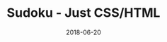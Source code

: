 ---
title: 'Sudoku - Just CSS/HTML'
description: 'Complete a sudoku puzzle without Javascript or server-side interaction.'
gametype: 'medium'
gameid: 77
date: 2018-06-20
tags: []
draft: false
type: 'games'
num19: [{'idx':1,'arr1':[1,2,3,4,5,6,7,8,9],'arr2':[1,2,3,4,5,6,7,8,9]},{'idx':2,'arr1':[1,2,3,4,5,6,7,8,9],'arr2':[1,2,3,4,5,6,7,8,9]},{'idx':3,'arr1':[1,2,3,4,5,6,7,8,9],'arr2':[1,2,3,4,5,6,7,8,9]},{'idx':4,'arr1':[1,2,3,4,5,6,7,8,9],'arr2':[1,2,3,4,5,6,7,8,9]},{'idx':5,'arr1':[1,2,3,4,5,6,7,8,9],'arr2':[1,2,3,4,5,6,7,8,9]},{'idx':6,'arr1':[1,2,3,4,5,6,7,8,9],'arr2':[1,2,3,4,5,6,7,8,9]},{'idx':7,'arr1':[1,2,3,4,5,6,7,8,9],'arr2':[1,2,3,4,5,6,7,8,9]},{'idx':8,'arr1':[1,2,3,4,5,6,7,8,9],'arr2':[1,2,3,4,5,6,7,8,9]},{'idx':9,'arr1':[1,2,3,4,5,6,7,8,9],'arr2':[1,2,3,4,5,6,7,8,9]}]
puzzle: [[0, 7, 0, 0, 0, 0, 8, 0, 0], [4, 0, 0, 9, 7, 2, 0, 0, 1], [0, 0, 2, 0, 0, 0, 0, 0, 0], [0, 0, 4, 1, 0, 0, 0, 5, 0], [7, 0, 9, 2, 0, 4, 0, 0, 0], [0, 0, 1, 6, 0, 0, 0, 8, 0], [0, 0, 3, 0, 0, 0, 0, 0, 0], [1, 0, 0, 4, 8, 3, 0, 0, 7], [0, 6, 0, 0, 0, 0, 3, 0, 0]]
layout: 'sudokucssstatic'
---